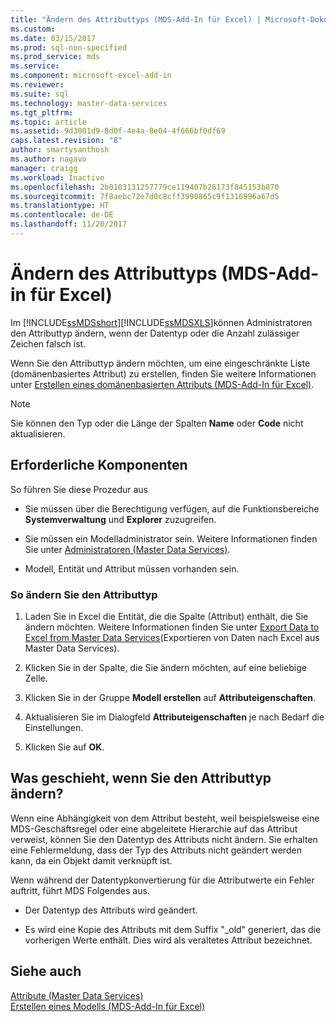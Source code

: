 ```yaml
---
title: "Ändern des Attributtyps (MDS-Add-In für Excel) | Microsoft-Dokumentation"
ms.custom: 
ms.date: 03/15/2017
ms.prod: sql-non-specified
ms.prod_service: mds
ms.service: 
ms.component: microsoft-excel-add-in
ms.reviewer: 
ms.suite: sql
ms.technology: master-data-services
ms.tgt_pltfrm: 
ms.topic: article
ms.assetid: 9d3001d9-8d0f-4e4a-8e04-4f666bf0df69
caps.latest.revision: "8"
author: smartysanthosh
ms.author: nagavo
manager: craigg
ms.workload: Inactive
ms.openlocfilehash: 2b0103131257779ce119407b26173f845153b870
ms.sourcegitcommit: 7f8aebc72e7d0c8cff3990865c9f1316996a67d5
ms.translationtype: HT
ms.contentlocale: de-DE
ms.lasthandoff: 11/20/2017
---
```

# <a name="change-the-attribute-type-mds-add-in-for-excel"></a>Ändern des Attributtyps (MDS-Add-in für Excel)
  Im [!INCLUDE[ssMDSshort](../../includes/ssmdsshort-md.md)][!INCLUDE[ssMDSXLS](../../includes/ssmdsxls-md.md)]können Administratoren den Attributtyp ändern, wenn der Datentyp oder die Anzahl zulässiger Zeichen falsch ist.  
  
 Wenn Sie den Attributtyp ändern möchten, um eine eingeschränkte Liste (domänenbasiertes Attribut) zu erstellen, finden Sie weitere Informationen unter [Erstellen eines domänenbasierten Attributs &#40;MDS-Add-In für Excel&#41;](../../master-data-services/microsoft-excel-add-in/create-a-domain-based-attribute-mds-add-in-for-excel.md).  
  
> [!NOTE]  
>  Sie können den Typ oder die Länge der Spalten **Name** oder **Code** nicht aktualisieren.  
  
## <a name="prerequisites"></a>Erforderliche Komponenten  
 So führen Sie diese Prozedur aus  
  
-   Sie müssen über die Berechtigung verfügen, auf die Funktionsbereiche **Systemverwaltung** und **Explorer** zuzugreifen.  
  
-   Sie müssen ein Modelladministrator sein. Weitere Informationen finden Sie unter [Administratoren &#40;Master Data Services&#41;](../../master-data-services/administrators-master-data-services.md).  
  
-   Modell, Entität und Attribut müssen vorhanden sein.  
  
### <a name="to-change-the-attribute-type"></a>So ändern Sie den Attributtyp  
  
1.  Laden Sie in Excel die Entität, die die Spalte (Attribut) enthält, die Sie ändern möchten. Weitere Informationen finden Sie unter [Export Data to Excel from Master Data Services](../../master-data-services/microsoft-excel-add-in/export-data-to-excel-from-master-data-services.md)(Exportieren von Daten nach Excel aus Master Data Services).  
  
2.  Klicken Sie in der Spalte, die Sie ändern möchten, auf eine beliebige Zelle.  
  
3.  Klicken Sie in der Gruppe **Modell erstellen** auf **Attributeigenschaften**.  
  
4.  Aktualisieren Sie im Dialogfeld **Attributeigenschaften** je nach Bedarf die Einstellungen.  
  
5.  Klicken Sie auf **OK**.  
  
## <a name="what-happens-when-you-change-the-attribute-type"></a>Was geschieht, wenn Sie den Attributtyp ändern?  
 Wenn eine Abhängigkeit von dem Attribut besteht, weil beispielsweise eine MDS-Geschäftsregel oder eine abgeleitete Hierarchie auf das Attribut verweist, können Sie den Datentyp des Attributs nicht ändern. Sie erhalten eine Fehlermeldung, dass der Typ des Attributs nicht geändert werden kann, da ein Objekt damit verknüpft ist.  
  
 Wenn während der Datentypkonvertierung für die Attributwerte ein Fehler auftritt, führt MDS Folgendes aus.  
  
-   Der Datentyp des Attributs wird geändert.  
  
-   Es wird eine Kopie des Attributs mit dem Suffix "_old" generiert, das die vorherigen Werte enthält. Dies wird als veraltetes Attribut bezeichnet.  
  
## <a name="see-also"></a>Siehe auch  
 [Attribute &#40;Master Data Services&#41;](../../master-data-services/attributes-master-data-services.md)   
 [Erstellen eines Modells &#40;MDS-Add-In für Excel&#41;](../../master-data-services/microsoft-excel-add-in/building-a-model-mds-add-in-for-excel.md)  
  
  
